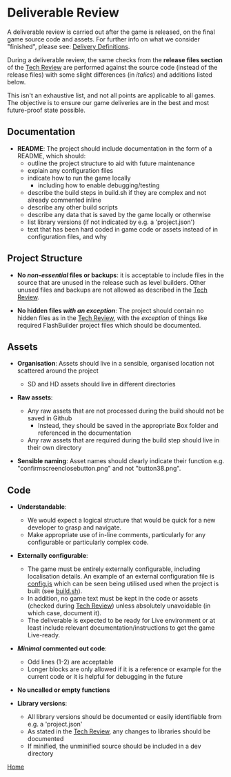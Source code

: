# Deliverable Review

A deliverable review is carried out after the game is released, on the final 
game source code and assets. For further info on what we consider "finished", 
please see: [Delivery Definitions](game-delivery-definitions.md).

During a deliverable review, the same checks from the **release files 
section** of the [Tech Review](tech-review.md) are performed against the 
source code (instead of the release files) with some slight differences (in 
*italics*) and additions listed below.

This isn't an exhaustive list, and not all points are applicable to all games. 
The objective is to ensure our game deliveries are in the best and most 
future-proof state possible.

## Documentation

* **README**: The project should include documentation in the form of a README, 
which should:
  * outline the project structure to aid with future maintenance
  * explain any configuration files
  * indicate how to run the game locally
    * including how to enable debugging/testing
  * describe the build steps in build.sh if they are complex and not already 
  commented inline
  * describe any other build scripts
  * describe any data that is saved by the game locally or otherwise
  * list library versions (if not indicated by e.g. a 'project.json') 
  * text that has been hard coded in game code or assets instead of in 
  configuration files, and why

## Project Structure

* **No _non-essential_ files or backups**: it is acceptable to include files
 in the source that are unused in the release such as level builders. Other 
 unused files and backups are not allowed as described in the 
 [Tech Review](tech-review.md).

* **No hidden files _with an exception_**: The project should contain no 
hidden files as in the [Tech Review](tech-review.md), with the *exception* of
 things like required FlashBuilder project files which should be documented.

## Assets

* **Organisation**: Assets should live in a sensible, organised location not 
scattered around the project
  * SD and HD assets should live in different directories
  
* **Raw assets**: 
  * Any raw assets that are not processed during the build should not be 
  saved in Github
    * Instead, they should be saved in the appropriate Box folder and 
    referenced in the documentation
  * Any raw assets that are required during the build step should live in 
  their own directory

* **Sensible naming**: Asset names should clearly indicate their function e.g. 
"confirmscreenclosebutton.png" and not "button38.png".


## Code

* **Understandable**:
  * We would expect a logical structure that would be quick for a new developer to 
  grasp and navigate.
  * Make appropriate use of in-line comments, particularly for any configurable 
  or particularly complex code. 
 
* **Externally configurable**:
  * The game must be entirely externally configurable, including localisation
  details. An example of an external configuration file is [config.js](../src/config.js)
  which can be seen being utilised used when the project is built (see [build.sh](../build-scripts/build.sh)).
  * In addition, no game text must be kept in the code or assets (checked 
  during [Tech Review](tech-review.md)) unless absolutely unavoidable (in 
  which case, document it). 
  * The deliverable is expected to be ready for Live environment or at least 
  include relevant documentation/instructions to get the game Live-ready.

* **_Minimal_ commented out code**:
  * Odd lines (1-2) are acceptable
  * Longer blocks are only allowed if it is a reference or example for the 
  current code or it is helpful for debugging in the future

* **No uncalled or empty functions**

* **Library versions**:
  * All library versions should be documented or easily identifiable from e.g.
   a 'project.json'
  * As stated in the [Tech Review](tech-review.md), any changes to libraries 
  should be documented
  * If minified, the unminified source should be included in a dev directory
  
[Home](../README.md)